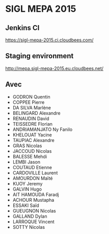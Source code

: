 SIGL MEPA 2015
====

Jenkins CI
---------------
https://sigl-mepa-2015.ci.cloudbees.com/

Staging environment
---------------
http://mepa.sigl-mepa-2015.eu.cloudbees.net/

Avec
---------------
* GODRON Quentin
* COPPEE Pierre
* DA SILVA Marlène
* BELINGARD Alexandre
* RENAUDIN David
* TEISSEDRE Florian
* ANDRIAMANJATO Ny Fanilo
* KHELOUAT Yacine
* TAUPIAC Alexandre
* GRAS Nicolas
* JACCOUD Nicolas
* BALESSE Mehdi
* LEMBI Jason
* COUTAUD Etienne
* CARDOVILLE Laurent
* AMOURDON Maïté
* KUOY Jeremy
* GALVIN Hugo
* AIT HAMOUDA Faradj
* ACHOUR Mustapha
* ESSAKI Saïd
* GUEUGNON Nicolas
* GALLAND Dylan
* LARROQUE Vincent
* SOTTY Nicolas
